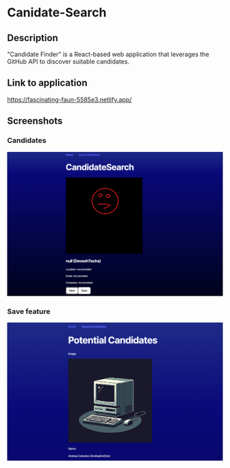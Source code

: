 # Canidate-Search


## Description
"Candidate Finder" is a React-based web application that leverages the GitHub API to discover suitable candidates.


## Link to application
https://fascinating-faun-5585e3.netlify.app/

## Screenshots

### Candidates
![Homepage Screenshot](/candidate-search.png)


### Save feature
![Saved Potential Candidate List Screenshot](/candidate-search-p.png)